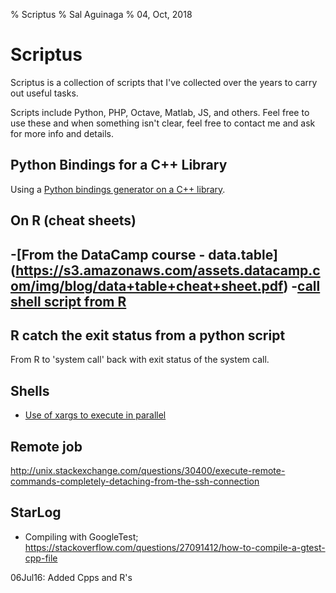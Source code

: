% Scriptus
% Sal Aguinaga
% 04, Oct, 2018

Scriptus
========

Scriptus is a collection of scripts that I've collected over the years to 
carry out useful tasks. 

Scripts include Python, PHP, Octave, Matlab, JS, and others. Feel free to use these
and when something isn't clear, feel free to contact me and ask for more info and
details.

## Python Bindings for a C++ Library

Using a [Python bindings generator on a C++ library](docs/PythonBindingsGenCpp.md).

## On R (cheat sheets)
-[From the DataCamp course - data.table] (https://s3.amazonaws.com/assets.datacamp.com/img/blog/data+table+cheat+sheet.pdf)
-[call shell script from R](http://www.cureffi.org/2014/01/15/running-r-batch-mode-linux/)
  - 
## R catch the exit status from a python script
From R to 'system call' back with exit status of the system call.

## Shells

- [Use of xargs to execute in parallel](http://stackoverflow.com/questions/3737740/is-there-a-better-way-to-run-a-command-n-times-in-bash)


## Remote job
http://unix.stackexchange.com/questions/30400/execute-remote-commands-completely-detaching-from-the-ssh-connection

## StarLog
- Compiling with GoogleTest; https://stackoverflow.com/questions/27091412/how-to-compile-a-gtest-cpp-file 

06Jul16: Added Cpps and R's
